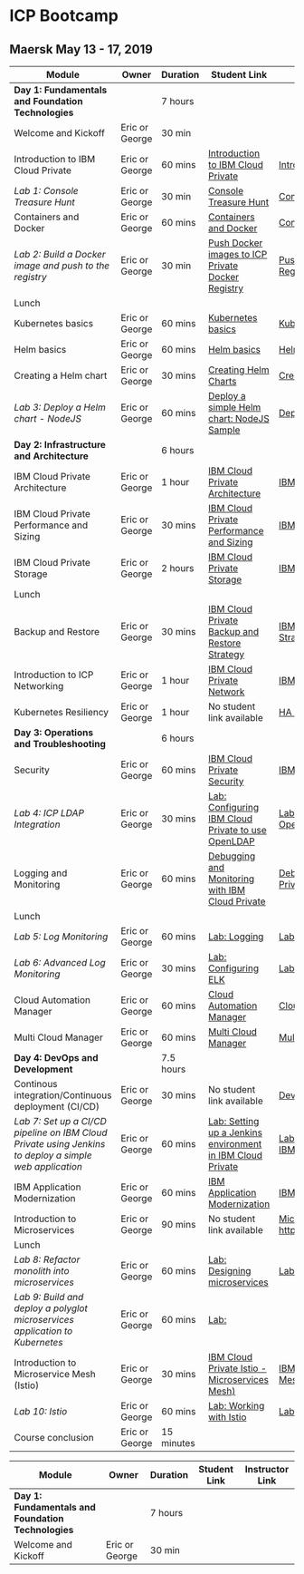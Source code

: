 # ICP Bootcamp

## Maersk May 13 - 17, 2019


| Module | Owner | Duration | Student Link | Instructor Link
| --- | --- | --- | --- | --- |
| **Day 1: Fundamentals and Foundation Technologies** | | 7 hours | |
| Welcome and Kickoff | Eric or George | 30 min | | |
| Introduction to IBM Cloud Private | Eric or George | 60 mins | [Introduction to IBM Cloud Private](https://github.com/ibm-cloud-architecture/icp-admin-bootcamp/blob/master/unit-presentations/01%20-%20Introduction%20to%20IBM%20Cloud%20Private%20v1.0.1.pdf ) | [Introduction to IBM Cloud Private](https://github.ibm.com/CASE/cloud-private-bootcamp/blob/master/Unit-Presentations/01%20-%20Introduction%20to%20IBM%20Cloud%20Private%20v1.0.1.pptx)|
| _Lab 1: Console Treasure Hunt_ | Eric or George | 30 min | [Console Treasure Hunt](https://github.com/ibm-cloud-architecture/icp-admin-bootcamp/blob/master/labs/Lab%2003%20Console%20Treasure%20Hunt.md) | [Console Treasure Hunt](https://github.com/ibm-cloud-architecture/icp-admin-bootcamp/blob/master/labs/Lab%2003%20Console%20Treasure%20Hunt.md) |
| Containers and Docker | Eric or George | 60 mins | [Containers and Docker](https://github.com/ibm-cloud-architecture/icp-admin-bootcamp/blob/master/unit-presentations/03%20-%20Containers%20and%20Docker%20v1.0.1.pdf) | [Containers and Docker](https://github.ibm.com/CASE/cloud-private-bootcamp/blob/master/Unit-Presentations/03%20-%20Containers%20and%20Docker%20v1.0.1.pptx)|
| _Lab 2: Build a Docker image and push to the registry_ | Eric or George | 30 min | [Push Docker images to ICP Private Docker Registry](https://github.ibm.com/CASE/cloud-private-bootcamp/blob/master/Labs/Lab%2002%20Private%20Docker%20Registry.md) | [Push Docker images to ICP Private Docker Registry](https://github.ibm.com/CASE/cloud-private-bootcamp/blob/master/Labs/Lab%2002%20Private%20Docker%20Registry.md) |
| Lunch | | | | |
| Kubernetes basics | Eric or George | 60 mins | [Kubernetes basics](https://github.com/ibm-cloud-architecture/icp-admin-bootcamp/blob/master/unit-presentations/04%20-%20Kubernetes%20Basics%20v1.0.1.pdf) | [Kubernetes basics](https://github.ibm.com/CASE/cloud-private-bootcamp/blob/master/Unit-Presentations/04%20-%20Kubernetes%20Basics%20v1.0.1.pptx) |
| Helm basics | Eric or George | 60 mins | [Helm basics](https://github.com/ibm-cloud-architecture/icp-admin-bootcamp/blob/master/unit-presentations/05%20-%20Helm%20Basics%20v1.01.pdf) | [Helm basics](https://github.ibm.com/CASE/cloud-private-bootcamp/blob/master/Unit-Presentations/05%20-%20Helm%20Basics%20v1.01.pptx) |
| Creating a Helm chart  | Eric or George | 30 mins | [Creating Helm Charts](https://github.com/ibm-cloud-architecture/icp-admin-bootcamp/blob/master/unit-presentations/06%20-%20Creating%20Helm%20Charts%20v1.0.1.pdf) | [Creating Helm Charts](https://github.ibm.com/CASE/cloud-private-bootcamp/blob/master/Unit-Presentations/06%20-%20Creating%20Helm%20Charts%20v1.0.1.pptx) |
| _Lab 3: Deploy a Helm chart - NodeJS_ | Eric or George | 60 mins | [Deploy a simple Helm chart: NodeJS Sample](https://github.com/ibm-cloud-architecture/icp-admin-bootcamp/blob/master/labs/Lab%2005%20Deploy%20NodeJS%20Helm.md) |  [Deploy a simple Helm chart: NodeJS Sample](https://github.com/ibm-cloud-architecture/icp-admin-bootcamp/blob/master/labs/Lab%2005%20Deploy%20NodeJS%20Helm.md) |
| **Day 2: Infrastructure and Architecture** | | 6 hours | |
| IBM Cloud Private Architecture | Eric or George | 1 hour | [IBM Cloud Private Architecture](https://github.com/ibm-cloud-architecture/icp-admin-bootcamp/blob/master/unit-presentations/07%20-%20ICP%20Architecture%20v1.0.1.pdf) |  [IBM Cloud Private Architecture](https://github.ibm.com/CASE/cloud-private-bootcamp/blob/master/Unit-Presentations/07%20-%20ICP%20Architecture%20v1.0.1.pptx) |
| IBM Cloud Private Performance and Sizing | Eric or George | 30 mins | [IBM Cloud Private Performance and Sizing](https://github.com/ibm-cloud-architecture/icp-admin-bootcamp/blob/master/unit-presentations/08%20-%20ICP%20Performance%20and%20Sizing.pdf) | [IBM Cloud Private Performance and Sizing](https://github.ibm.com/CASE/cloud-private-bootcamp/blob/master/Unit-Presentations/08%20-%20ICP%20Performance%20and%20Sizing.pptx) |
| IBM Cloud Private Storage | Eric or George | 2 hours | [IBM Cloud Private Storage](https://github.com/ibm-cloud-architecture/icp-admin-bootcamp/blob/master/unit-presentations/09%20-%20ICP%20Storage%20v1.0.1.pdf) | [IBM Cloud Private Storage](https://github.ibm.com/CASE/cloud-private-bootcamp/blob/master/Unit-Presentations/09%20-%20ICP%20Storage%20v1.0.1.pptx) |
| Lunch | | | | |
| Backup and Restore | Eric or George | 30 mins | [IBM Cloud Private Backup and Restore Strategy](https://github.com/ibm-cloud-architecture/icp-admin-bootcamp/blob/master/unit-presentations/10%20-%20ICP%20Backup%20%26%20Restore%20Strategy%20v1.0.1.pdf) | [IBM Cloud Private Backup and Restore Strategy](https://github.ibm.com/CASE/cloud-private-bootcamp/blob/master/Unit-Presentations/10%20-%20ICP%20Backup%20%26%20Restore%20Strategy%20v1.0.1.pptx) |
| Introduction to ICP Networking | Eric or George | 1 hour | [IBM Cloud Private Network](https://github.com/ibm-cloud-architecture/icp-admin-bootcamp/blob/master/unit-presentations/11%20-%20ICP%20Network%20v1.0.1.pdf)| [IBM Cloud Private Network](https://github.ibm.com/CASE/cloud-private-bootcamp/blob/master/Unit-Presentations/11%20-%20ICP%20Network%20v1.0.1.pptx)|
| Kubernetes Resiliency | Eric or George | 1 hour | No student link available |[HA and DR aspects](https://github.ibm.com/CASE/violet-build-bootcamp/blob/master/presentations/HADR%20aspects.pptx)|
| **Day 3: Operations and Troubleshooting**| | 6 hours | |
| Security | Eric or George | 60 mins | [IBM Cloud Private Security](https://github.com/ibm-cloud-architecture/icp-admin-bootcamp/blob/master/unit-presentations/12%20-%20ICP%20Security%20v1.0.1.pdf) | [IBM Cloud Private Security](https://github.ibm.com/CASE/cloud-private-bootcamp/blob/master/Unit-Presentations/12%20-%20ICP%20Security%20v1.0.1.pptx)
| _Lab 4: ICP LDAP Integration_ | Eric or George | 30 mins | [Lab: Configuring IBM Cloud Private to use OpenLDAP ](https://github.ibm.com/CASE/cloud-private-bootcamp/blob/master/Labs/Lab%2006%20OpenLDAP.md) | [Lab: Configuring IBM Cloud Private to use OpenLDAP ](https://github.ibm.com/CASE/cloud-private-bootcamp/blob/master/Labs/Lab%2006%20OpenLDAP.md)|
| Logging and Monitoring  | Eric or George | 60 mins | [Debugging and Monitoring with IBM Cloud Private](https://github.com/ibm-cloud-architecture/icp-admin-bootcamp/blob/master/unit-presentations/13%20-%20ICP%20Logging%20and%20Monitoring.pdf) | [Debugging and Monitoring with IBM Cloud Private (pdf only)](https://github.com/ibm-cloud-architecture/icp-admin-bootcamp/blob/master/unit-presentations/13%20-%20ICP%20Logging%20and%20Monitoring.pdf) |
| Lunch | | | | |
| _Lab 5: Log Monitoring_ | Eric or George | 60 mins | [Lab: Logging](https://github.ibm.com/CASE/cloud-private-bootcamp/blob/master/Labs/Lab%2007%20Logging.md) | [Lab: Logging](https://github.ibm.com/CASE/cloud-private-bootcamp/blob/master/Labs/Lab%2007%20Logging.md) |
| _Lab 6: Advanced Log Monitoring_ | Eric or George | 30 mins | [Lab: Configuring ELK](https://github.ibm.com/CASE/cloud-private-bootcamp/blob/master/Labs/Lab%2008%20-%20Modified%20Logging.md) | [Lab: Configuring ELK](https://github.ibm.com/CASE/cloud-private-bootcamp/blob/master/Labs/Lab%2008%20-%20Modified%20Logging.md) |
| Cloud Automation Manager | Eric or George | 60 mins |  [Cloud Automation Manager](https://github.com/ibm-cloud-architecture/icp-admin-bootcamp/blob/master/unit-presentations/21%20-%20Cloud%20Automation%20Manager%201.0.1.pdf) | [Cloud Automation Manager](https://github.ibm.com/CASE/cloud-private-bootcamp/blob/master/Unit-Presentations/21%20-%20Cloud%20Automation%20Manager.pptx) |
| Multi Cloud Manager | Eric or George | 60 mins | [Multi Cloud Manager](https://github.com/ibm-cloud-architecture/icp-admin-bootcamp/blob/master/unit-presentations/23%20%20Multi%20Cloud%20Manager%20-%20Addendum%20to%20ICP%20Architecture.pdf) | [Multi Cloud Manager (pdf only)](https://github.com/ibm-cloud-architecture/icp-admin-bootcamp/blob/master/unit-presentations/23%20%20Multi%20Cloud%20Manager%20-%20Addendum%20to%20ICP%20Architecture.pdf) |
| **Day 4: DevOps and Development** | | 7.5 hours | |
| Continous integration/Continuous deployment (CI/CD) | Eric or George | 30 mins | No student link available| [DevOps Concepts](https://github.ibm.com/ibm-cloud-academy/content/blob/master/Infrastructure_Architecture/DevOps/DevOps_Concepts.pptx) |
|  _Lab 7: Set up a CI/CD pipeline on IBM Cloud Private using Jenkins to deploy a simple web application_ | Eric or George | 60 mins | [Lab: Setting up a Jenkins environment in IBM Cloud Private](https://github.ibm.com/ibm-cloud-academy/content/blob/master/Compute_Model/Containers/ICP-entdev/3.2-Jenkins.pdf) | [Lab: Setting up a Jenkins environment in IBM Cloud Private](https://github.ibm.com/ibm-cloud-academy/content/blob/master/Compute_Model/Containers/ICP-entdev/3.2-Jenkins.pdf) |
| IBM Application Modernization | Eric or George | 60 mins |  [IBM Application Modernization](https://github.com/ibm-cloud-architecture/icp-admin-bootcamp/blob/master/unit-presentations/20%20-%20App%20Modernization%20v1.0.1.pdf)|[IBM Application Modernization (pdf only)](https://github.com/ibm-cloud-architecture/icp-admin-bootcamp/blob/master/unit-presentations/20%20-%20App%20Modernization%20v1.0.1.pdf) |
| Introduction to Microservices | Eric or George | 90 mins | No student link available | [Microservices Architecture](https://github.ibm.com/ibm-cloud-academy/content/blob/master/Infrastructure_Architecture/DevOps/DevOps_Concepts.pptx) OR https://ibm.ent.box.com/file/433545017585 |
| Lunch | | | | |
| _Lab 8: Refactor monolith into microservices_ | Eric or George | 60 mins | [Lab: Designing microservices](https://github.ibm.com/ibm-cloud-academy/content/blob/master/Application_Architecture/Microservices/Design/Microservices-Design.pdf) | [Lab: Designing microservices](https://github.ibm.com/ibm-cloud-academy/content/blob/master/Application_Architecture/Microservices/Design/Microservices-Design.pdf) |
| _Lab 9: Build and deploy a polyglot microservices application to Kubernetes_ | Eric or George | 60 mins | [Lab:](presentations/Day%204%20-%20RBAC%20with%20LDAP%20Lab.pptx) |
| Introduction to Microservice Mesh (Istio) | Eric or George | 30 mins | [IBM Cloud Private Istio - Microservices Mesh)](https://github.com/ibm-cloud-architecture/icp-admin-bootcamp/blob/master/unit-presentations/22%20-%20ICP%20Istio%20Microservice%20Mesh%20v1.0.1.pdf)  |[IBM Cloud Private Istio - Microservices Mesh (pdf only)](https://github.com/ibm-cloud-architecture/icp-admin-bootcamp/blob/master/unit-presentations/22%20-%20ICP%20Istio%20Microservice%20Mesh%20v1.0.1.pdf) |
| _Lab 10: Istio_ | Eric or George | 60 mins | [Lab: Working with Istio](https://github.ibm.com/ibm-cloud-academy/content/blob/master/Application_Architecture/Microservices/istio-1.0-lab.pdf) | [Lab: Working with Istio](https://github.ibm.com/ibm-cloud-academy/content/blob/master/Application_Architecture/Microservices/istio-1.0-lab.pdf) |
| Course conclusion | Eric or George | 15 minutes | |  |


| Module | Owner | Duration | Student Link | Instructor Link
| --- | --- | --- | --- | --- |
| **Day 1: Fundamentals and Foundation Technologies** | | 7 hours | |
| Welcome and Kickoff | Eric or George | 30 min | | |

